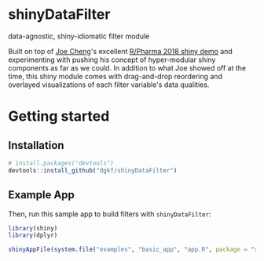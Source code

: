 
# shinyDataFilter

data-agnostic, shiny-idiomatic filter module

Built on top of [Joe Cheng](https://github.com/jcheng5)'s excellent [R/Pharma 2018 shiny demo](https://github.com/jcheng5/rpharma-demo) and experimenting with pushing his concept of hyper-modular shiny components as far as we could. In addition to what Joe showed off at the time, this shiny module comes with drag-and-drop reordering and overlayed visualizations of each filter variable's data qualities.

# Getting started

## Installation

``` r
# install.packages("devtools")
devtools::install_github("dgkf/shinyDataFilter")
```

## Example App

Then, run this sample app to build filters with `shinyDataFilter`:

``` r
library(shiny)
library(dplyr)

shinyAppFile(system.file("examples", "basic_app", "app.R", package = "shinyDataFilter"))
```
